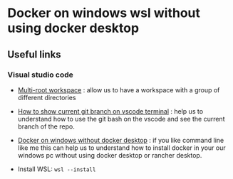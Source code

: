 # Docker on windows wsl without using docker desktop

## Useful links

### Visual studio code

- [Multi-root workspace](https://code.visualstudio.com/docs/editor/workspaces#_multiroot-workspaces) : allow us to have a workspace with a group of different directories

- [How to show current git branch on vscode terminal](https://bryantson.medium.com/how-to-show-current-git-branch-in-visual-studio-code-vs-code-s-terminal-from-microsoft-windows-a472c533922c) : help us to understand how to use the git bash on the vscode and see the current branch of the repo. 

- [Docker on windows without docker desktop](https://www.youtube.com/watch?v=ctxiqzbLPIw) : if you like command line like me this can help us to understand how to install docker in your our windows pc without using docker desktop or rancher desktop.

- Install WSL: <code>wsl --install</code>
